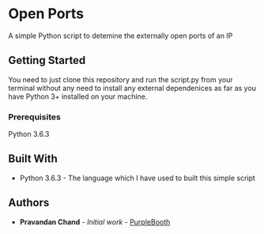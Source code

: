# Open Ports

A simple Python script to detemine the externally open ports of an IP

## Getting Started

You need to just clone this repository and run the script.py from your terminal without any need to install any external
dependenices as far as you have Python 3+ installed on your machine.

### Prerequisites

Python 3.6.3

## Built With

* Python 3.6.3 - The language which I have used to built this simple script

## Authors

* **Pravandan Chand** - *Initial work* - [PurpleBooth](https://linkedin.com/in/Pravandan)
